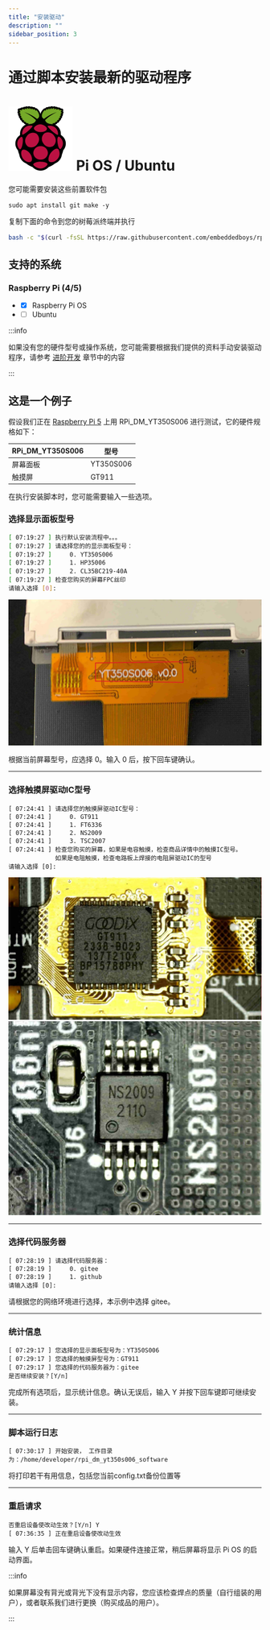 ```yaml
---
title: "安装驱动"
description: ""
sidebar_position: 3
---
```


# 通过脚本安装最新的驱动程序

# ![rpi-logo](./assets/raspberrypi-icon.svg) Pi OS / Ubuntu

您可能需要安装这些前置软件包
```
sudo apt install git make -y
```

复制下面的命令到您的树莓派终端并执行
```bash
bash -c "$(curl -fsSL https://raw.githubusercontent.com/embeddedboys/rpi_dm_yt350s006_software/main/install.sh)"
```

## 支持的系统

### Raspberry Pi (4/5)
- - [x] Raspberry Pi OS
- - [ ] Ubuntu

:::info

如果没有您的硬件型号或操作系统，您可能需要根据我们提供的资料手动安装驱动程序，请参考  [进阶开发](/docs/category/进阶开发) 章节中的内容

:::

## 这是一个例子

假设我们正在 [Raspberry Pi 5](https://www.raspberrypi.com/products/raspberry-pi-5/) 上用 RPi_DM_YT350S006 进行测试，它的硬件规格如下：

| RPi_DM_YT350S006  | 型号 |
| --- | --- |
| 屏幕面板 | YT350S006 |
| 触摸屏 | GT911 |

在执行安装脚本时，您可能需要输入一些选项。

### 选择显示面板型号

```bash
[ 07:19:27 ] 执行默认安装流程中。。。
[ 07:19:27 ] 请选择您的的显示面板型号：
[ 07:19:27 ]     0. YT350S006
[ 07:19:27 ]     1. HP35006
[ 07:19:27 ]     2. CL35BC219-40A
[ 07:19:27 ] 检查您购买的屏幕FPC丝印
请输入选择 [0]:
```

![](./assets/panel-fpc-model.jpg)

根据当前屏幕型号，应选择 0。输入 0 后，按下回车键确认。

-----------------------------------------------------------------------------

### 选择触摸屏驱动IC型号

```
[ 07:24:41 ] 请选择您的触摸屏驱动IC型号：
[ 07:24:41 ]     0. GT911
[ 07:24:41 ]     1. FT6336
[ 07:24:41 ]     2. NS2009
[ 07:24:41 ]     3. TSC2007
[ 07:24:41 ] 检查您购买的屏幕，如果是电容触摸，检查商品详情中的触摸IC型号。
             如果是电阻触摸，检查电路板上焊接的电阻屏驱动IC的型号
请输入选择 [0]:
```

![gt911](./assets/gt911.jpg)
![ns2009](./assets/ns2009.jpg)

-----------------------------------------------------------------------------

### 选择代码服务器

```
[ 07:28:19 ] 请选择代码服务器：
[ 07:28:19 ]     0. gitee
[ 07:28:19 ]     1. github
请输入选择 [0]:
```

请根据您的网络环境进行选择，本示例中选择 gitee。

-----------------------------------------------------------------------------

### 统计信息

```
[ 07:29:17 ] 您选择的显示面板型号为：YT350S006
[ 07:29:17 ] 您选择的触摸屏型号为：GT911
[ 07:29:17 ] 您选择的代码服务器为：gitee
是否继续安装？[Y/n]
```

完成所有选项后，显示统计信息。确认无误后，输入 Y 并按下回车键即可继续安装。

-----------------------------------------------------------------------------

### 脚本运行日志

```
[ 07:30:17 ] 开始安装， 工作目录为：/home/developer/rpi_dm_yt350s006_software
```
将打印若干有用信息，包括您当前config.txt备份位置等

-----------------------------------------------------------------------------

### 重启请求

```
否重启设备使改动生效？[Y/n] Y
[ 07:36:35 ] 正在重启设备使改动生效
```

输入 Y 后单击回车键确认重启。如果硬件连接正常，稍后屏幕将显示 Pi OS 的启动界面。


:::info

如果屏幕没有背光或背光下没有显示内容，您应该检查焊点的质量（自行组装的用户），或者联系我们进行更换（购买成品的用户）。

:::

